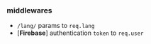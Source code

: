 ### middlewares
* `/lang/` params to `req.lang`
* [**Firebase**] authentication `token` to `req.user`